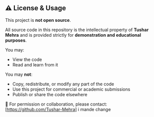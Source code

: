 ## ⚠️ License & Usage

This project is **not open source**.

All source code in this repository is the intellectual property of **Tushar Mehra** and is provided strictly for **demonstration and educational purposes**.

You may:
- View the code
- Read and learn from it

You may **not**:
- Copy, redistribute, or modify any part of the code
- Use this project for commercial or academic submissions
- Publish or share the code elsewhere

📩 For permission or collaboration, please contact: [https://github.com/Tushar-Mehra]
i mande change
